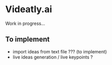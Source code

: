 # Videatly.ai

Work in progress...


## To implement

- import ideas from text file ??? (to implement)
- live ideas generation / live keypoints ?
